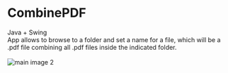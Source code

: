 # CombinePDF
Java + Swing <br />
App allows to browse to a folder and set a name for a file, which will be a .pdf file combining all .pdf files inside the indicated folder. <br />
<br />
![main image 2](https://github.com/viktorbobinski/CombinePDF/blob/master/images/combine_pdf.JPG)
